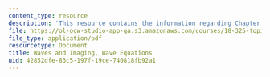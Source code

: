 ```yaml
---
content_type: resource
description: 'This resource contains the information regarding Chapter 1: Wave Equations.'
file: https://ol-ocw-studio-app-qa.s3.amazonaws.com/courses/18-325-topics-in-applied-mathematics-waves-and-imaging-fall-2015/42852dfe83c5197f19ce740818fb92a1_MIT18_325F15_Chapter1.pdf
file_type: application/pdf
resourcetype: Document
title: Waves and Imaging, Wave Equations
uid: 42852dfe-83c5-197f-19ce-740818fb92a1
---
```

